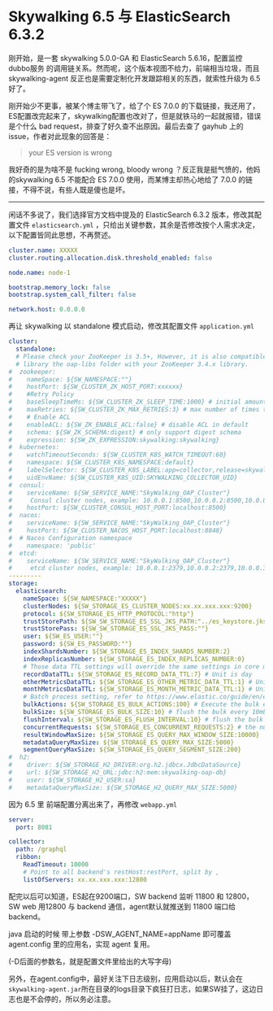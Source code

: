 # Skywalking 6.5 与 ElasticSearch 6.3.2

刚开始，是一套 skywalking 5.0.0-GA 和 ElasticSearch 5.6.16，配置监控 dubbo服务 的调用链关系。然而呢，这个版本视图不给力，前端相当垃圾，而且 skywalking-agent 反正也是需要定制化开发跟踪相关的东西，就索性升级为 6.5 好了。

刚开始少不更事，被某个博主带飞了，给了个 ES 7.0.0 的下载链接，我还用了，ES配置改完起来了，skywalking配置也改对了，但是就铁马的一起就报错，错误是个什么 bad request，排查了好久查不出原因。最后去查了 gayhub 上的 issue，作者对此现象的回答是：

> your ES version is wrong

我好奇的是为啥不是 fucking wrong, bloody wrong ？反正我是挺气愤的，他妈的skywalking 6.5 不能配合 ES 7.0.0 使用，而某博主却热心地给了 7.0.0 的链接，不得不说，有些人既是傻也是坏。

-----------

闲话不多说了，我们选择官方文档中提及的 ElasticSearch 6.3.2 版本，修改其配置文件 `elasticsearch.yml` ，只给出关键参数，其余是否修改按个人需求决定，以下配置皆同此思想，不再赘述。

```yaml
cluster.name: XXXXX
cluster.routing.allocation.disk.threshold_enabled: false

node.name: node-1

bootstrap.memory_lock: false
bootstrap.system_call_filter: false

network.host: 0.0.0.0
```

再让 skywalking 以 standalone 模式启动，修改其配置文件 `application.yml`

```yaml
cluster:
  standalone:
  # Please check your ZooKeeper is 3.5+, However, it is also compatible with ZooKeeper 3.4.x. Replace the ZooKeeper 3.5+
  # library the oap-libs folder with your ZooKeeper 3.4.x library.
#  zookeeper:
#    nameSpace: ${SW_NAMESPACE:""}
#    hostPort: ${SW_CLUSTER_ZK_HOST_PORT:xxxxxx}
#    #Retry Policy
#    baseSleepTimeMs: ${SW_CLUSTER_ZK_SLEEP_TIME:1000} # initial amount of time to wait between retries
#    maxRetries: ${SW_CLUSTER_ZK_MAX_RETRIES:3} # max number of times to retry
#    # Enable ACL
#    enableACL: ${SW_ZK_ENABLE_ACL:false} # disable ACL in default
#    schema: ${SW_ZK_SCHEMA:digest} # only support digest schema
#    expression: ${SW_ZK_EXPRESSION:skywalking:skywalking}
#  kubernetes:
#    watchTimeoutSeconds: ${SW_CLUSTER_K8S_WATCH_TIMEOUT:60}
#    namespace: ${SW_CLUSTER_K8S_NAMESPACE:default}
#    labelSelector: ${SW_CLUSTER_K8S_LABEL:app=collector,release=skywalking}
#    uidEnvName: ${SW_CLUSTER_K8S_UID:SKYWALKING_COLLECTOR_UID}
#  consul:
#    serviceName: ${SW_SERVICE_NAME:"SkyWalking_OAP_Cluster"}
#     Consul cluster nodes, example: 10.0.0.1:8500,10.0.0.2:8500,10.0.0.3:8500
#    hostPort: ${SW_CLUSTER_CONSUL_HOST_PORT:localhost:8500}
#  nacos:
#    serviceName: ${SW_SERVICE_NAME:"SkyWalking_OAP_Cluster"}
#    hostPort: ${SW_CLUSTER_NACOS_HOST_PORT:localhost:8848}
#  # Nacos Configuration namespace
#    namespace: 'public'
#  etcd:
#    serviceName: ${SW_SERVICE_NAME:"SkyWalking_OAP_Cluster"}
#     etcd cluster nodes, example: 10.0.0.1:2379,10.0.0.2:2379,10.0.0.3:2379
---------
storage:
  elasticsearch:
    nameSpace: ${SW_NAMESPACE:"XXXXX"}
    clusterNodes: ${SW_STORAGE_ES_CLUSTER_NODES:xx.xx.xxx.xxx:9200}
    protocol: ${SW_STORAGE_ES_HTTP_PROTOCOL:"http"}
    trustStorePath: ${SW_SW_STORAGE_ES_SSL_JKS_PATH:"../es_keystore.jks"}
    trustStorePass: ${SW_SW_STORAGE_ES_SSL_JKS_PASS:""}
    user: ${SW_ES_USER:""}
    password: ${SW_ES_PASSWORD:""}
    indexShardsNumber: ${SW_STORAGE_ES_INDEX_SHARDS_NUMBER:2}
    indexReplicasNumber: ${SW_STORAGE_ES_INDEX_REPLICAS_NUMBER:0}
    # Those data TTL settings will override the same settings in core module.
    recordDataTTL: ${SW_STORAGE_ES_RECORD_DATA_TTL:7} # Unit is day
    otherMetricsDataTTL: ${SW_STORAGE_ES_OTHER_METRIC_DATA_TTL:1} # Unit is day
    monthMetricsDataTTL: ${SW_STORAGE_ES_MONTH_METRIC_DATA_TTL:1} # Unit is month
    # Batch process setting, refer to https://www.elastic.co/guide/en/elasticsearch/client/java-api/5.5/java-docs-bulk-processor.html
    bulkActions: ${SW_STORAGE_ES_BULK_ACTIONS:100} # Execute the bulk every 100 requests
    bulkSize: ${SW_STORAGE_ES_BULK_SIZE:10} # flush the bulk every 10mb
    flushInterval: ${SW_STORAGE_ES_FLUSH_INTERVAL:10} # flush the bulk every 10 seconds whatever the number of requests
    concurrentRequests: ${SW_STORAGE_ES_CONCURRENT_REQUESTS:2} # the number of concurrent requests
    resultWindowMaxSize: ${SW_STORAGE_ES_QUERY_MAX_WINDOW_SIZE:10000}
    metadataQueryMaxSize: ${SW_STORAGE_ES_QUERY_MAX_SIZE:5000}
    segmentQueryMaxSize: ${SW_STORAGE_ES_QUERY_SEGMENT_SIZE:200}
#  h2:
#    driver: ${SW_STORAGE_H2_DRIVER:org.h2.jdbcx.JdbcDataSource}
#    url: ${SW_STORAGE_H2_URL:jdbc:h2:mem:skywalking-oap-db}
#    user: ${SW_STORAGE_H2_USER:sa}
#    metadataQueryMaxSize: ${SW_STORAGE_H2_QUERY_MAX_SIZE:5000}
```

因为 6.5 里 前端配置分离出来了，再修改 `webapp.yml`

```yaml
server:
  port: 8081

collector:
  path: /graphql
  ribbon:
    ReadTimeout: 10000
    # Point to all backend's restHost:restPort, split by ,
    listOfServers: xx.xx.xxx.xxx:12800
```

配完以后可以知道，ES起在9200端口，SW backend 监听 11800 和 12800，SW web 用12800 与 backend 通信，agent默认就推送到 11800 端口给 backend。

java 启动的时候 带上参数 -DSW_AGENT_NAME=appName 即可覆盖 agent.config 里的应用名，实现 agent 复用。

(-D后面的参数名，就是配置文件里给出的大写字母)

另外，在agent.config中，最好关注下日志级别，应用启动以后，默认会在`skywalking-agent.jar`所在目录的logs目录下疯狂打日志，如果SW挂了，这边日志也是不会停的，所以务必注意。

